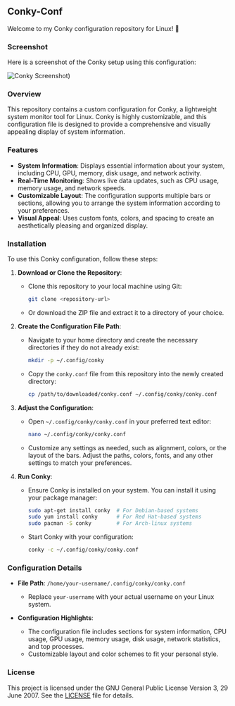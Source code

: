 ## Conky-Conf

Welcome to my Conky configuration repository for Linux! 🎉

### Screenshot

Here is a screenshot of the Conky setup using this configuration:

![Conky Screenshot]([https://github.com/Albert-MoDz/Conky-conf/blob/main/Conky-Cap.png]))

### Overview

This repository contains a custom configuration for Conky, a lightweight system monitor tool for Linux. Conky is highly customizable, and this configuration file is designed to provide a comprehensive and visually appealing display of system information.

### Features

- **System Information**: Displays essential information about your system, including CPU, GPU, memory, disk usage, and network activity.
- **Real-Time Monitoring**: Shows live data updates, such as CPU usage, memory usage, and network speeds.
- **Customizable Layout**: The configuration supports multiple bars or sections, allowing you to arrange the system information according to your preferences.
- **Visual Appeal**: Uses custom fonts, colors, and spacing to create an aesthetically pleasing and organized display.

### Installation

To use this Conky configuration, follow these steps:

1. **Download or Clone the Repository**:
   - Clone this repository to your local machine using Git:
     ```sh
     git clone <repository-url>
     ```
   - Or download the ZIP file and extract it to a directory of your choice.

2. **Create the Configuration File Path**:
   - Navigate to your home directory and create the necessary directories if they do not already exist:
     ```sh
     mkdir -p ~/.config/conky
     ```
   - Copy the `conky.conf` file from this repository into the newly created directory:
     ```sh
     cp /path/to/downloaded/conky.conf ~/.config/conky/conky.conf
     ```

3. **Adjust the Configuration**:
   - Open `~/.config/conky/conky.conf` in your preferred text editor:
     ```sh
     nano ~/.config/conky/conky.conf
     ```
   - Customize any settings as needed, such as alignment, colors, or the layout of the bars. Adjust the paths, colors, fonts, and any other settings to match your preferences.

4. **Run Conky**:
   - Ensure Conky is installed on your system. You can install it using your package manager:
     ```sh
     sudo apt-get install conky  # For Debian-based systems
     sudo yum install conky      # For Red Hat-based systems
     sudo pacman -S conky        # For Arch-linux systems
     ```
   - Start Conky with your configuration:
     ```sh
     conky -c ~/.config/conky/conky.conf
     ```

### Configuration Details

- **File Path**: `/home/your-username/.config/conky/conky.conf`
  - Replace `your-username` with your actual username on your Linux system.

- **Configuration Highlights**:
  - The configuration file includes sections for system information, CPU usage, GPU usage, memory usage, disk usage, network statistics, and top processes.
  - Customizable layout and color schemes to fit your personal style.

### License

This project is licensed under the GNU General Public License Version 3, 29 June 2007. See the [LICENSE](LICENSE) file for details.

